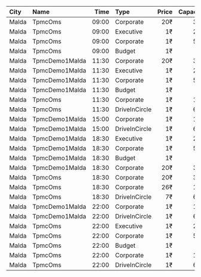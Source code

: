 | City  | Name           |  Time | Type          | Price | Capacity | Booked |
| :---- | :------------- | ----: | :------------ | ----: | -------: | -----: |
| Malda | TpmcOms        | 09:00 | Corporate     |   20₹ |      307 |     69 |
| Malda | TpmcOms        | 09:00 | Executive     |    1₹ |      222 |    143 |
| Malda | TpmcOms        | 09:00 | Corporate     |    1₹ |      538 |    100 |
| Malda | TpmcOms        | 09:00 | Budget        |    1₹ |       95 |     32 |
| Malda | TpmcDemo1Malda | 11:30 | Corporate     |   20₹ |      307 |     69 |
| Malda | TpmcDemo1Malda | 11:30 | Executive     |    1₹ |      222 |    143 |
| Malda | TpmcDemo1Malda | 11:30 | Corporate     |    1₹ |      538 |    100 |
| Malda | TpmcDemo1Malda | 11:30 | Budget        |    1₹ |       95 |     32 |
| Malda | TpmcOms        | 11:30 | Corporate     |    1₹ |      156 |     26 |
| Malda | TpmcOms        | 11:30 | DriveInCircle |    1₹ |      600 |      0 |
| Malda | TpmcDemo1Malda | 15:00 | Corporate     |    1₹ |      156 |     26 |
| Malda | TpmcDemo1Malda | 15:00 | DriveInCircle |    1₹ |      600 |      0 |
| Malda | TpmcDemo1Malda | 18:30 | Executive     |    1₹ |      222 |    143 |
| Malda | TpmcDemo1Malda | 18:30 | Corporate     |    1₹ |      538 |    100 |
| Malda | TpmcDemo1Malda | 18:30 | Budget        |    1₹ |       95 |     32 |
| Malda | TpmcDemo1Malda | 18:30 | Corporate     |   20₹ |      307 |     69 |
| Malda | TpmcOms        | 18:30 | Corporate     |   20₹ |      307 |     69 |
| Malda | TpmcOms        | 18:30 | Corporate     |   26₹ |      156 |     26 |
| Malda | TpmcOms        | 18:30 | DriveInCircle |    7₹ |      600 |      0 |
| Malda | TpmcDemo1Malda | 22:00 | Corporate     |    1₹ |      156 |     26 |
| Malda | TpmcDemo1Malda | 22:00 | DriveInCircle |    1₹ |      600 |      0 |
| Malda | TpmcOms        | 22:00 | Executive     |    1₹ |      222 |    143 |
| Malda | TpmcOms        | 22:00 | Corporate     |    1₹ |      538 |    100 |
| Malda | TpmcOms        | 22:00 | Budget        |    1₹ |       95 |     32 |
| Malda | TpmcOms        | 22:00 | Corporate     |    1₹ |      156 |     26 |
| Malda | TpmcOms        | 22:00 | DriveInCircle |    1₹ |      600 |      0 |